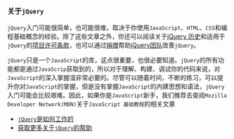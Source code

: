 ### 关于`jQuery`

`jQuery`入门可能很简单，也可能很难，取决于你使用`JavaScript`、`HTML`、`CSS`和编程基础概念的经验。除了这些文章之外，你还可以阅读关于[jQuery 历史]()和适用于`jQuery`的[项目许可条款]()，也可以通过[捐赠]()帮助[jQuery团队]()改善`jQuery`。


`jQuery`只是一个`JavaScript`的库，这点很重要，也很必要知道。`jQuery`的所有功能都是通过`JavaScrip`获取到的，所以对于理解、构建、调试你的代码来说，对`JavaScript`的深入掌握湿非常必要的。尽管可以随着时间，不断的练习，可以提升你对`JavaScript`的掌握，但是没有掌握`JavaScript`的内建思想和语法，`jQuery`入门可能会比较艰难。因此，如果你是`JavaScript`新手，我们推荐去查阅`Mozilla Developer Network(MDN)`关于`JavaScript 基础教程`的相关文章

- [`jQuery`是如何工作的]()
- [获取更多关于`jQuery`的帮助]()
